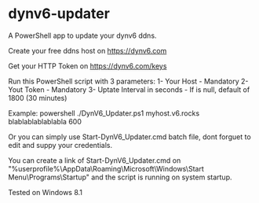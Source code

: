 # dynv6-updater
A PowerShell app to update your dynv6 ddns.

Create your free ddns host on https://dynv6.com

Get your HTTP Token on https://dynv6.com/keys

Run this PowerShell script with 3 parameters:
1- Your Host - Mandatory
2- Yout Token - Mandatory
3- Uptate Interval in seconds - If is null, default of 1800 (30 minutes) 

Example: powershell ./DynV6_Updater.ps1 myhost.v6.rocks blablablablablabla 600

Or you can simply use Start-DynV6_Updater.cmd batch file, dont forguet to edit and suppy your credentials.

You can create a link of Start-DynV6_Updater.cmd on "%userprofile%\AppData\Roaming\Microsoft\Windows\Start Menu\Programs\Startup" and the script is running on system startup.

Tested on Windows 8.1
